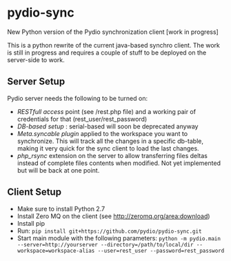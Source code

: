 pydio-sync
==========

New Python version of the Pydio synchronization client [work in progress]

This is a python rewrite of the current java-based synchro client. The work is still in progress and requires a couple of stuff to be deployed on the server-side to work. 

Server Setup
--
Pydio server needs the following to be turned on:
 * *RESTfull access* point (see /rest.php file) and a working pair of credentials for that (rest_user/rest_password)
 * *DB-based setup* : serial-based will soon be deprecated anyway
 * *Meta.syncable plugin* applied to the workspace you want to synchronize. This will track all the changes in a specific db-table, making it very quick for the sync client to load the last changes.
 * *php_rsync* extension on the server to allow transferring files deltas instead of complete files contents when modified. Not yet implemented but will be back at one point.

Client Setup
-- 
 * Make sure to install Python 2.7
 * Install Zero MQ on the client (see http://zeromq.org/area:download)
 * Install pip
 * Run: ```pip install git+https://github.com/pydio/pydio-sync.git```
 * Start main module with the following parameters: ```python -m pydio.main --server=http://yourserver --directory=/path/to/local/dir --workspace=workspace-alias --user=rest_user --password=rest_password```
